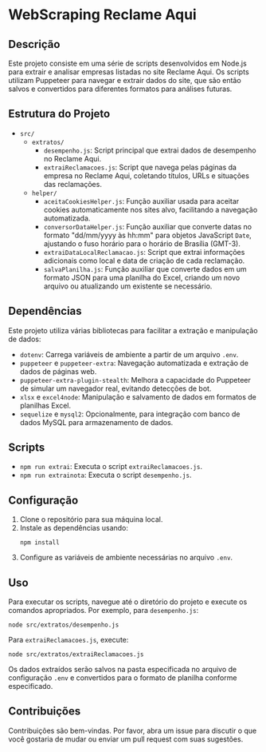 # WebScraping Reclame Aqui

## Descrição

Este projeto consiste em uma série de scripts desenvolvidos em Node.js para extrair e analisar empresas listadas no site Reclame Aqui. Os scripts utilizam Puppeteer para navegar e extrair dados do site, que são então salvos e convertidos para diferentes formatos para análises futuras.

## Estrutura do Projeto

- `src/`
  - `extratos/`
    - `desempenho.js`: Script principal que extrai dados de desempenho no Reclame Aqui.
    - `extraiReclamacoes.js`: Script que navega pelas páginas da empresa no Reclame Aqui, coletando títulos, URLs e situações das reclamações.
  - `helper/`
    - `aceitaCookiesHelper.js`: Função auxiliar usada para aceitar cookies automaticamente nos sites alvo, facilitando a navegação automatizada.
    - `conversorDataHelper.js`: Função auxiliar que converte datas no formato "dd/mm/yyyy às hh:mm" para objetos JavaScript `Date`, ajustando o fuso horário para o horário de Brasília (GMT-3).
    - `extraiDataLocalReclamacao.js`: Script que extrai informações adicionais como local e data de criação de cada reclamação.
    - `salvaPlanilha.js`: Função auxiliar que converte dados em um formato JSON para uma planilha do Excel, criando um novo arquivo ou atualizando um existente se necessário.

## Dependências

Este projeto utiliza várias bibliotecas para facilitar a extração e manipulação de dados:

- `dotenv`: Carrega variáveis de ambiente a partir de um arquivo `.env`.
- `puppeteer` e `puppeteer-extra`: Navegação automatizada e extração de dados de páginas web.
- `puppeteer-extra-plugin-stealth`: Melhora a capacidade do Puppeteer de simular um navegador real, evitando detecções de bot.
- `xlsx` e `excel4node`: Manipulação e salvamento de dados em formatos de planilhas Excel.
- `sequelize` e `mysql2`: Opcionalmente, para integração com banco de dados MySQL para armazenamento de dados.

## Scripts

- `npm run extrai`: Executa o script `extraiReclamacoes.js`.
- `npm run extrainota`: Executa o script `desempenho.js`.

## Configuração

1. Clone o repositório para sua máquina local.
2. Instale as dependências usando:
   ```
   npm install
   ```
3. Configure as variáveis de ambiente necessárias no arquivo `.env`.

## Uso

Para executar os scripts, navegue até o diretório do projeto e execute os comandos apropriados. Por exemplo, para `desempenho.js`:
```
node src/extratos/desempenho.js
```
Para `extraiReclamacoes.js`, execute:
```
node src/extratos/extraiReclamacoes.js
```

Os dados extraídos serão salvos na pasta especificada no arquivo de configuração `.env` e convertidos para o formato de planilha conforme especificado.

## Contribuições

Contribuições são bem-vindas. Por favor, abra um issue para discutir o que você gostaria de mudar ou enviar um pull request com suas sugestões.